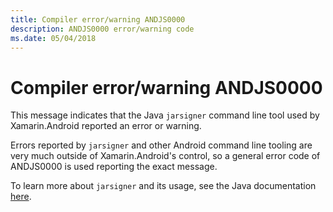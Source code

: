 ```yaml
---
title: Compiler error/warning ANDJS0000
description: ANDJS0000 error/warning code
ms.date: 05/04/2018
---
```

# Compiler error/warning ANDJS0000

This message indicates that the Java `jarsigner` command line tool used by
Xamarin.Android reported an error or warning.

Errors reported by `jarsigner` and other Android command line tooling are very
much outside of Xamarin.Android's control, so a general error code of
ANDJS0000 is used reporting the exact message.

To learn more about `jarsigner` and its usage, see the Java documentation
[here][jarsigner].

[jarsigner]: https://docs.oracle.com/javase/7/docs/technotes/tools/windows/jarsigner.html
